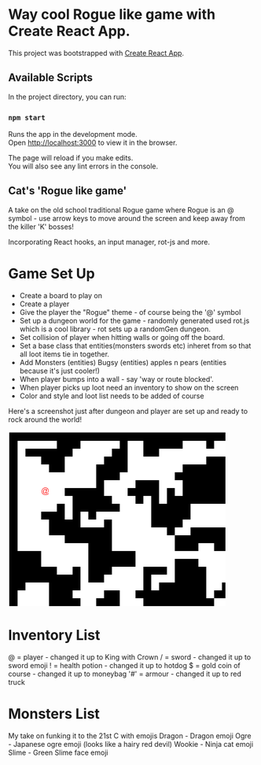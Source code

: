 # Way cool Rogue like game with Create React App.

This project was bootstrapped with [Create React App](https://github.com/facebook/create-react-app).

## Available Scripts

In the project directory, you can run:

### `npm start`

Runs the app in the development mode.\
Open [http://localhost:3000](http://localhost:3000) to view it in the browser.

The page will reload if you make edits.\
You will also see any lint errors in the console.

## Cat's 'Rogue like game'
A take on the old school traditional Rogue game where Rogue is an @ symbol - use arrow keys to move
around the screen and keep away from the killer 'K' bosses!

Incorporating React hooks, an input manager, rot-js and more.

Game Set Up
===========
- Create a board to play on
- Create a player
- Give the player the "Rogue" theme - of course being the '@' symbol
- Set up a dungeon world for the game - randomly generated used rot.js which is a cool library - rot sets up a randomGen dungeon.
- Set collision of player when hitting walls or going off the board.
- Set a base class that entities(monsters swords etc) inheret from so that all loot items tie in together.
- Add Monsters (entities) Bugsy (entities) apples n pears (entities because it's just cooler!)
- When player bumps into a wall - say 'way or route blocked'.
- When player picks up loot need an inventory to show on the screen
- Color and style and loot list needs to be added of course

Here's a screenshot just after dungeon and player are set up and ready to rock around the world!

![title](PlayerSetUp.PNG)


Inventory List
==============
@ = player - changed it up to King with Crown
/ = sword - changed it up to sword emoji
! = health potion - changed it up to hotdog
$ = gold coin of course - changed it up to moneybag
'#' = armour - changed it up to red truck

Monsters List
=============
My take on funking it to the 21st C with emojis
Dragon - Dragon emoji
Ogre - Japanese ogre emoji (looks like a hairy red devil)
Wookie - Ninja cat emoji
Slime - Green Slime face emoji






